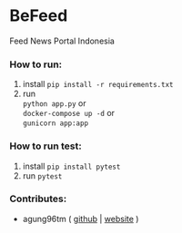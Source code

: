 BeFeed
============
Feed News Portal Indonesia

### How to run:
1. install `pip install -r requirements.txt`
2. run   
   `python app.py` or   
   `docker-compose up -d` or  
   `gunicorn app:app`
   

### How to run test:
1. install `pip install pytest`
2. run `pytest `


### Contributes:
- agung96tm ( [github](https://github.com/agung96tm) | [website](https://agung96tm.com/) )
